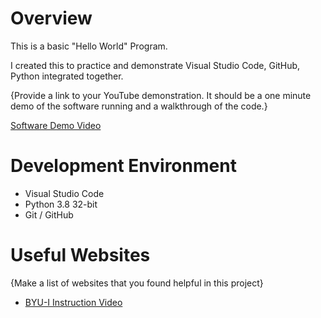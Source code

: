# Overview
This is a basic "Hello World" Program.

I created this to practice and demonstrate Visual Studio Code, GitHub, Python integrated together.

{Provide a link to your YouTube demonstration.  It should be a one minute demo of the software running and a walkthrough of the code.}

[Software Demo Video](http://youtube.link.goes.here)

# Development Environment

* Visual Studio Code
* Python 3.8 32-bit
* Git / GitHub

# Useful Websites

{Make a list of websites that you found helpful in this project}
* [BYU-I Instruction Video](https://video.byui.edu/media/t/1_zyyx43ke)